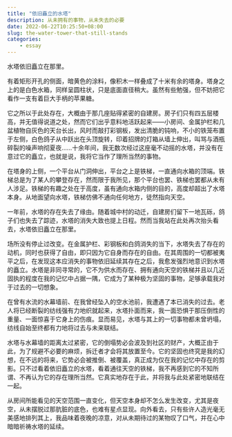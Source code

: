 ```yaml
---
title: "依旧矗立的水塔"
description: 从未拥有的事物，从未失去的必要
date: 2022-06-22T10:25:50+08:00
slug: the-water-tower-that-still-stands
categories:
    - essay
---
```


水塔依旧矗立在那里。

有着矩形开孔的侧面，暗黄色的涂料，像积木一样叠成了十米有余的塔身。塔身之上的是白色水箱，同样呈圆柱状，只是底面直径稍大。虽然有些勉强，但不妨把它看作一支有着巨大手柄的苹果糖。  

它之所以于此处存在，大概由于那几座贴得紧密的自建房。房子们只有四五层楼高，并无值得说道之处，然而它们出乎意料地活跃起来——小房间、金属护栏和几盆植物自灰色的天台长出，风时而敲打彩钢板，发出清脆的钝响，不小的铁笼布置于左侧，白色鸽子从中跃出在头顶旋转，印着招牌的灯箱从墙上伸出，叫骂与酒瓶碎裂的噪声响彻夏夜……十余年间，我无数次经过这座毫不动摇的水塔，并没有在意过它的矗立，也就是说，我将它当作了理所当然的事物。

在塔身的上侧，一个平台从门洞伸出，平台之上是铁梯，一直通向水箱的顶端。铁梯总是为了某人的攀登存在，然而限于我所见，那个平台也罢、铁梯也罢都从未有人涉足。铁梯的有趣之处在于高度，虽有通向水箱内侧的目的，高度却超出了水塔本身。从地面望向水塔，铁梯仿佛不通向任何地方，徒然指向天空。

一年前，水塔的存在失去了缘由。随着城中村的动迁，自建房们留下一地瓦砾，鸽子们也失去了踪迹，水塔的消失大致也提上日程。然而当我站在此处再次抬头看去，水塔依旧矗立在那里。

场所没有停止过改变。在金属护栏、彩钢板和白鸽消失的当下，水塔失去了存在的动机，同时也获得了自由，即只因为它自身而存在的自由。在其周围的一切都被夷平之后，在发现这本应消失的事物依旧延续其存在之后，我愈发强烈地意识到水塔的矗立。水塔是非同寻常的，它不为供水而存在、拥有通向天空的铁梯并且以几近固执的程度在我的记忆中占据一隅，它成为了某种极为坚固的事物，足够承载我对于过去的一切想象。

在曾有水流的水幕墙前、在我曾经坠入的空水池前，我遭遇了本已消失的过去。老人将已经断裂的纺线强有力地织就起来，水塔扑面而来，我一面恐惧于那压倒性的重量、一面惊喜于它身上的伤痕。显而易见，水塔与其上的一切事物都未曾坍塌，纺线自始至终都有力地将过去与未来联结。

水塔与水幕墙的距离太过紧密，它的倒塌势必会波及到社区的财产，大概正由于此，为了规避不必要的麻烦，拆迁者才会将其放置至今。它的坚固也终究是我的幻想，在不远的将来，它势必会被推倒、被覆盖，真正成为仅在我的记忆中存在的剪影。只不过看着依旧矗立的水塔，看着通往天空的铁梯，我不再感到它的不知所谓、不再认为它的存在理所当然。它真实地存在于此，并将我与此处紧密地联结在一起。

从房间所能看见的天空范围一直变化，但天空本身却不怎么发生改变，尤其是夜空，从未摆脱过那肮脏的底色，也难有星点显现。向外看去，只有些许人造光毫无美感地排列其上，我品味着夜晚的凉意，对从未期待过的某物叹了口气，并在心中暗暗祈祷水塔的延续。